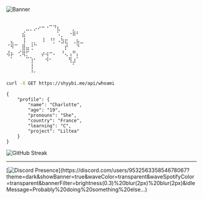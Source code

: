 ![Banner](https://github.com/shyybi/shyybi/blob/main/banner.png?raw=true)


⠀⠀⠀⠀⠀⠀⠀⠀⠀⠀⠀⠀⠀⠀⠀⠀⠀⠀⠀   
⠀⠀⠀⠀⠀⣀⡀⡠⠔⠒⠐⠉⠙⣆⠀⠀⠀⡀⠀⠀  
⠀⠀⠀⠀⣮⠀⠀⠀⠀⠀⠀⠀⠀⠡⡀⠀⠐⠿⠃⠀  
⠀⣄⠀⠀⢸⠀⢀⡀⠀⠸⠀⠘⡃⠠⣳⣖⠀⢀⣦⣀  
⠈⠻⠉⠀⣿⣤⢘⠉⠀⠀⠀⠀⠀⠀⠀⡞⠀⠀⠙⠀  
⢼⡦⠀⢊⢿⡋⠀⠀⠀⡴⢴⠒⠄⠀⠘⢄⢠⠛⡄⠀  
⠀⠁⠀⠀⠀⠉⢱⠂⠀⠀⠺⠂⠀⠀⠀⠀⢻⣰⠁⠀  
⠀⠀⠀⠀⠀⠀⢸⠀⠀⠀⠀⠀⠀⠀⠀⠀⠀⠁⠀⠀  
⠀⠀⠀⠀⠀⠀⠘⠂⠀⠀⠀⠀⠀⠀⠀⠀⠀⠀⠀⠀  

```bash
curl -X GET https://shyybi.me/api/whoami
```

```
{	
    "profile": {
        "name": "Charlotte",
        "age": "19",
        "pronouns": "She",
        "country": "France",
        "learning": "C",
        "project": "Liltea"
    }	
}
```

![GitHub Streak](https://github-readme-streak-stats.herokuapp.com?user=shyybi&theme=tokyonight)

---
[![Discord Presence](https://lanyard.kyrie25.dev/api/953256335854678067?theme=dark&showBanner=true&waveColor=transparent&waveSpotifyColor=transparent&bannerFilter=brightness(0.3)%20blur(2px)%20blur(2px)&idleMessage=Probably%20doing%20something%20else...)](https://discord.com/users/953256335854678067?theme=dark&showBanner=true&waveColor=transparent&waveSpotifyColor=transparent&bannerFilter=brightness(0.3)%20blur(2px)%20blur(2px)&idleMessage=Probably%20doing%20something%20else...)
